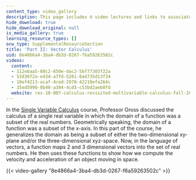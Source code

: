 ```yaml
---
content_type: video_gallery
description: This page includes 4 video lectures and links to associated lecture notes.
hide_download: true
hide_download_original: null
is_media_gallery: true
learning_resource_types: []
ocw_type: SupplementalResourceSection
title: 'Part II: Vector Calculus'
uid: 8e4866a4-3ba4-db3d-0267-f6a59263502c
videos:
  content:
  - 112ebaa5-80c2-650e-dac2-5bf77303f22a
  - 53d36f2a-e434-a7fd-5261-8a4735d13f34
  - 10ef4213-acaf-4ced-2978-42210efa264c
  - 35ed5998-0b40-a304-4cd3-c53bd2aeb0fd
  website: res-18-007-calculus-revisited-multivariable-calculus-fall-2011
---
```


In the [Single Variable Calculus](/courses/res-18-006-calculus-revisited-single-variable-calculus-fall-2010/pages/study-materials) course, Professor Gross discussed the calculus of a single real variable in which the domain of a function was a subset of the real numbers. Geometrically speaking, the domain of a function was a subset of the x-axis. In this part of the course, he generalizes the domain as being a subset of either the two-dimensional xy-plane and/or the three-dimensional xyz-space. Now, in the language of vectors, a function maps 2 and 3 dimensional vectors into the set of real numbers. He then uses these functions to show how we compute the velocity and acceleration of an object moving in space.

{{< video-gallery "8e4866a4-3ba4-db3d-0267-f6a59263502c" >}}

